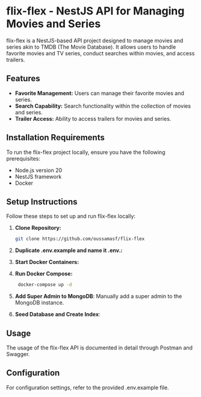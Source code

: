 # flix-flex - NestJS API for Managing Movies and Series

flix-flex is a NestJS-based API project designed to manage movies and series akin to TMDB (The Movie Database). It allows users to handle favorite movies and TV series, conduct searches within movies, and access trailers.

## Features

- **Favorite Management:** Users can manage their favorite movies and series.
- **Search Capability:** Search functionality within the collection of movies and series.
- **Trailer Access:** Ability to access trailers for movies and series.

## Installation Requirements

To run the flix-flex project locally, ensure you have the following prerequisites:

- Node.js version 20
- NestJS framework
- Docker

## Setup Instructions

Follow these steps to set up and run flix-flex locally:

1. **Clone Repository:**

   ```bash
   git clone https://github.com/oussamasf/flix-flex
   ```
2. **Duplicate .env.example and name it .env.:**
3. **Start Docker Containers:**
4. **Run Docker Compose:**
   ```bash
    docker-compose up -d
5. **Add Super Admin to MongoDB**:
Manually add a super admin to the MongoDB instance.
6. **Seed Database and Create Index**:

## Usage
The usage of the flix-flex API is documented in detail through Postman and Swagger.

## Configuration
For configuration settings, refer to the provided .env.example file.

